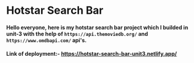 # Hotstar Search Bar

#### Hello everyone, here is my hotstar search bar project which I builded in unit-3 with the help of `https://api.themoviedb.org/` and `https://www.omdbapi.com/` api's.

#### Link of deployment:- https://hotstar-search-bar-unit3.netlify.app/

